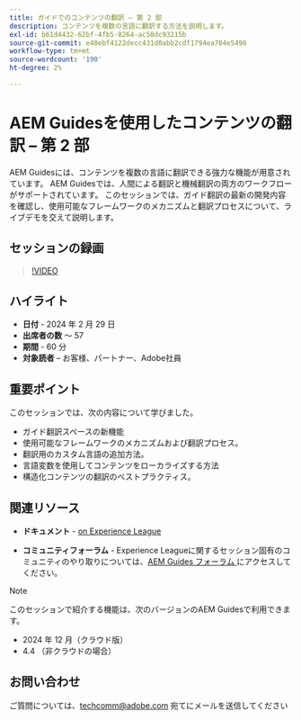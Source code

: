 ```yaml
---
title: ガイドでのコンテンツの翻訳 – 第 2 部
description: コンテンツを複数の言語に翻訳する方法を説明します。
exl-id: b61d4432-62bf-4fb5-8264-ac50dc93215b
source-git-commit: e40ebf4122decc431d0abb2cdf1794ea704e5496
workflow-type: tm+mt
source-wordcount: '190'
ht-degree: 2%

---
```


# AEM Guidesを使用したコンテンツの翻訳 – 第 2 部

AEM Guidesには、コンテンツを複数の言語に翻訳できる強力な機能が用意されています。 AEM Guidesでは、人間による翻訳と機械翻訳の両方のワークフローがサポートされています。 このセッションでは、ガイド翻訳の最新の開発内容を確認し、使用可能なフレームワークのメカニズムと翻訳プロセスについて、ライブデモを交えて説明します。


## セッションの録画

>[!VIDEO](https://video.tv.adobe.com/v/3427661/languagevariables-nativepdf-translation)

## ハイライト

- **日付** - 2024 年 2 月 29 日
- **出席者の数** ～ 57
- **期間** - 60 分
- **対象読者** – お客様、パートナー、Adobe社員

## 重要ポイント

このセッションでは、次の内容について学びました。
- ガイド翻訳スペースの新機能
- 使用可能なフレームワークのメカニズムおよび翻訳プロセス。
- 翻訳用のカスタム言語の追加方法。
- 言語変数を使用してコンテンツをローカライズする方法
- 構造化コンテンツの翻訳のベストプラクティス。


## 関連リソース

- **ドキュメント** - [on Experience League](https://experienceleague.adobe.com/docs/experience-manager-guides/using/user-guide/translate-content/translation.html?lang=en)

- **コミュニティフォーラム** - Experience Leagueに関するセッション固有のコミュニティのやり取りについては、[AEM Guides フォーラム ](https://experienceleaguecommunities.adobe.com/t5/experience-manager-guides/bd-p/xml-documentation-discussions) にアクセスしてください。


>[!NOTE]
>
> このセッションで紹介する機能は、次のバージョンのAEM Guidesで利用できます。
> - 2024 年 12 月（クラウド版）
> - 4.4 （非クラウドの場合）



## お問い合わせ

ご質問については、<techcomm@adobe.com> 宛てにメールを送信してください

